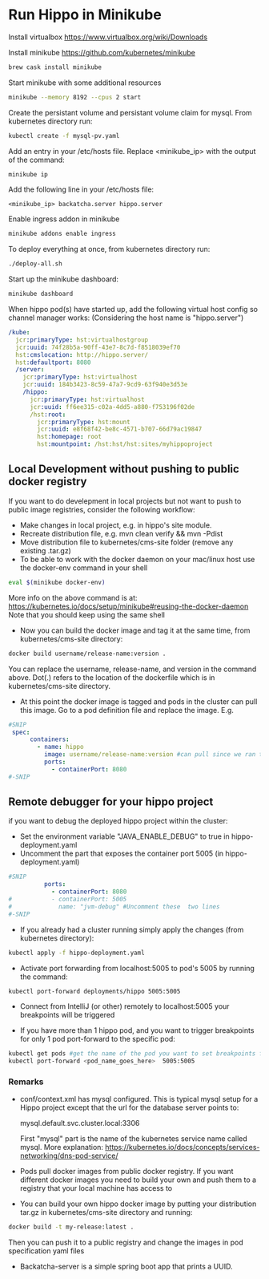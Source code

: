 # Run Hippo in Minikube

Install virtualbox https://www.virtualbox.org/wiki/Downloads

Install minikube https://github.com/kubernetes/minikube
```bash
brew cask install minikube
```
Start minikube with some additional resources

```bash
minikube --memory 8192 --cpus 2 start
```
Create the persistant volume and persistant volume claim for mysql. From kubernetes directory run:

```bash
kubectl create -f mysql-pv.yaml
```

Add an entry in your /etc/hosts file. Replace <minikube_ip> with the output of the command:

```bash
minikube ip
```
Add the following line in your /etc/hosts file:
```text
<minikube_ip> backatcha.server hippo.server
```
 
Enable ingress addon in minikube
```bash
minikube addons enable ingress
```

To deploy everything at once, from kubernetes directory run:

```bash
./deploy-all.sh
```

Start up the minikube dashboard:

```bash
minikube dashboard
```

When hippo pod(s) have started up, add the following virtual host config so channel manager works:
(Considering the host name is "hippo.server")
```yaml
/kube:
  jcr:primaryType: hst:virtualhostgroup
  jcr:uuid: 74f28b5a-90ff-43e7-8c7d-f8518039ef70
  hst:cmslocation: http://hippo.server/
  hst:defaultport: 8080
  /server:
    jcr:primaryType: hst:virtualhost
    jcr:uuid: 184b3423-8c59-47a7-9cd9-63f940e3d53e
    /hippo:
      jcr:primaryType: hst:virtualhost
      jcr:uuid: ff6ee315-c02a-4dd5-a880-f753196f02de
      /hst:root:
        jcr:primaryType: hst:mount
        jcr:uuid: e8f68f42-be8c-4571-b707-66d79ac19847
        hst:homepage: root
        hst:mountpoint: /hst:hst/hst:sites/myhippoproject
```

## Local Development without pushing to public docker registry
If you  want to do develepment in local projects but not want to push to public image registries, consider the following workflow:
* Make changes in local project, e.g. in hippo's site module.
* Recreate distribution file, e.g. mvn clean verify && mvn -Pdist
* Move distribution file to kubernetes/cms-site folder (remove any existing .tar.gz)
* To be able to work with the docker daemon on your mac/linux host use the docker-env command in your shell
```bash
eval $(minikube docker-env)
```
More info on the above command is at: https://kubernetes.io/docs/setup/minikube#reusing-the-docker-daemon
Note that you should keep using the same shell
* Now you can build the docker image and tag it at the same time, from kubernetes/cms-site directory:
```bash
docker build username/release-name:version .
```
You can replace the username, release-name, and version in the command above. Dot(.) refers to the location of the dockerfile which is in kubernetes/cms-site directory.
* At this point the docker image is tagged and pods in the cluster can pull this image. Go to a pod definition file and replace the image. E.g.
```yaml
#SNIP
 spec:
      containers:
        - name: hippo
          image: username/release-name:version #can pull since we ran the eval command
          ports:
            - containerPort: 8080
#-SNIP
```

## Remote debugger for your hippo project

if you want to debug the deployed hippo project within the cluster:
* Set the environment variable "JAVA_ENABLE_DEBUG" to true in hippo-deployment.yaml
* Uncomment the part that exposes the container port 5005 (in hippo-deployment.yaml)
```yaml
#SNIP
          ports:
            - containerPort: 8080
#           - containerPort: 5005
#             name: "jvm-debug" #Uncomment these  two lines
#-SNIP
```
* If you already had a  cluster running simply apply the changes (from kubernetes directory):

```bash
kubectl apply -f hippo-deployment.yaml
```

* Activate port forwarding from localhost:5005 to pod's 5005 by running the command:
```bash
kubectl port-forward deployments/hippo 5005:5005
```
* Connect from IntelliJ (or other) remotely to localhost:5005 your breakpoints will be triggered

* If you have more than 1 hippo pod, and you want to trigger breakpoints for only 1 pod port-forward to the specific pod:

```bash
kubectl get pods #get the name of the pod you want to set breakpoints for
kubectl port-forward <pod_name_goes_here>  5005:5005
```

### Remarks
* conf/context.xml has mysql configured. This is typical mysql setup for a Hippo project except that the url for the database server points to:
  
  mysql.default.svc.cluster.local:3306
  
  First "mysql" part is the name of the kubernetes service name called mysql. More explanation: https://kubernetes.io/docs/concepts/services-networking/dns-pod-service/
* Pods pull docker images from public docker registry. If you want different docker images 
you need to build your own and push them to a registry that your local machine has access to
* You can build your own hippo docker image by putting your distribution tar.gz in kubernetes/cms-site directory and running:
```bash
docker build -t my-release:latest .
```
Then you can push it to a public registry and change the images in pod specification yaml files
* Backatcha-server is a simple spring boot app that prints a UUID.
  
